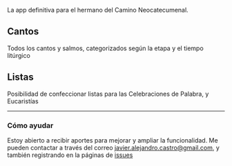 La app definitiva para el hermano del Camino Neocatecumenal.

## Cantos
Todos los cantos y salmos, categorizados según la etapa y el tiempo litúrgico

## Listas
Posibilidad de confeccionar listas para las Celebraciones de Palabra, y Eucaristías

----

### Cómo ayudar
Estoy abierto a recibir aportes para mejorar y ampliar la funcionalidad. Me pueden contactar a través del correo javier.alejandro.castro@gmail.com, y también registrando en la páginas de [issues](https://github.com/jacargentina/iResucito/issues)
